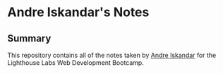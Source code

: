 # Andre Iskandar's Notes

## Summary

This repository contains all of the notes taken by [Andre Iskandar](https://github.com/andreiskandar/markdown) for the Lighthouse Labs Web Development Bootcamp.
